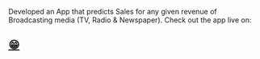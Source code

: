 Developed an App that predicts Sales for any given revenue of Broadcasting media (TV, Radio & Newspaper).
Check out the app live on:<a href ="https://huggingface.co/spaces/Ninad077/SalesPrediction_App"></div><!DOCTYPE html><h2>&#128513;</h2></html></a>
